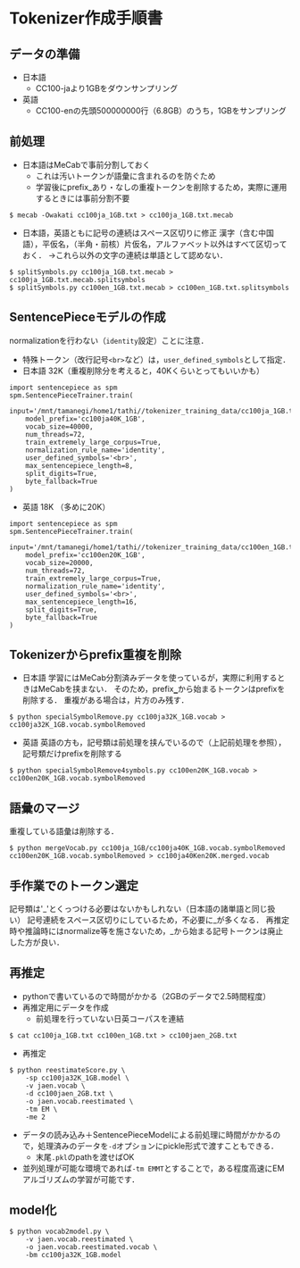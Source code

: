 # Tokenizer作成手順書
## データの準備
- 日本語
    - CC100-jaより1GBをダウンサンプリング
- 英語
    - CC100-enの先頭500000000行（6.8GB）のうち，1GBをサンプリング

## 前処理
- 日本語はMeCabで事前分割しておく
    - これは汚いトークンが語彙に含まれるのを防ぐため
    - 学習後にprefix_あり・なしの重複トークンを削除するため，実際に運用するときには事前分割不要
```
$ mecab -Owakati cc100ja_1GB.txt > cc100ja_1GB.txt.mecab
```
- 日本語，英語ともに記号の連続はスペース区切りに修正
漢字（含む中国語），平仮名，（半角・前核）片仮名，アルファベット以外はすべて区切っておく．
→これら以外の文字の連続は単語として認めない．

```
$ splitSymbols.py cc100ja_1GB.txt.mecab > cc100ja_1GB.txt.mecab.splitsymbols
$ splitSymbols.py cc100en_1GB.txt.mecab > cc100en_1GB.txt.splitsymbols
```


## SentencePieceモデルの作成
normalizationを行わない（`identity`設定）ことに注意．
- 特殊トークン（改行記号`<br>`など）は，`user_defined_symbols`として指定．
- 日本語 32K（重複削除分を考えると，40Kくらいとってもいいかも）
```
import sentencepiece as spm
spm.SentencePieceTrainer.train(
    input='/mnt/tamanegi/home1/tathi//tokenizer_training_data/cc100ja_1GB.txt.mecab.splitsymbols', 
    model_prefix='cc100ja40K_1GB', 
    vocab_size=40000, 
    num_threads=72,
    train_extremely_large_corpus=True,
    normalization_rule_name='identity',
    user_defined_symbols='<br>',
    max_sentencepiece_length=8,
    split_digits=True,
    byte_fallback=True
)
```
- 英語 18K （多めに20K）
```
import sentencepiece as spm
spm.SentencePieceTrainer.train(
    input='/mnt/tamanegi/home1/tathi//tokenizer_training_data/cc100en_1GB.txt.splitsymbols', 
    model_prefix='cc100en20K_1GB', 
    vocab_size=20000, 
    num_threads=72,
    train_extremely_large_corpus=True,
    normalization_rule_name='identity',
    user_defined_symbols='<br>',
    max_sentencepiece_length=16,
    split_digits=True,
    byte_fallback=True
)
```

## Tokenizerからprefix重複を削除
- 日本語
学習にはMeCab分割済みデータを使っているが，実際に利用するときはMeCabを挟まない．
そのため，prefix`▁`から始まるトークンはprefixを削除する．
重複がある場合は，片方のみ残す．

```
$ python specialSymbolRemove.py cc100ja32K_1GB.vocab > cc100ja32K_1GB.vocab.symbolRemoved
```

- 英語
英語の方も，記号類は前処理を挟んでいるので（上記前処理を参照），記号類だけprefixを削除する
```
$ python specialSymbolRemove4symbols.py cc100en20K_1GB.vocab > cc100en20K_1GB.vocab.symbolRemoved
```

## 語彙のマージ
重複している語彙は削除する．

```
$ python mergeVocab.py cc100ja_1GB/cc100ja40K_1GB.vocab.symbolRemoved cc100en20K_1GB.vocab.symbolRemoved > cc100ja40Ken20K.merged.vocab
```

## 手作業でのトークン選定
記号類は'_'とくっつける必要はないかもしれない（日本語の諸単語と同じ扱い）
記号連続をスペース区切りにしているため，不必要に_が多くなる．
再推定時や推論時にはnormalize等を施さないため，_から始まる記号トークンは廃止した方が良い．

## 再推定
- pythonで書いているので時間がかかる（2GBのデータで2.5時間程度）
- 再推定用にデータを作成
    - 前処理を行っていない日英コーパスを連結
```
$ cat cc100ja_1GB.txt cc100en_1GB.txt > cc100jaen_2GB.txt
```
- 再推定
```
$ python reestimateScore.py \
    -sp cc100ja32K_1GB.model \
    -v jaen.vocab \
    -d cc100jaen_2GB.txt \
    -o jaen.vocab.reestimated \
    -tm EM \
    -me 2
```
- データの読み込み＋SentencePieceModelによる前処理に時間がかかるので，処理済みのデータを`-d`オプションにpickle形式で渡すこともできる．
    - 末尾`.pkl`のpathを渡せばOK
- 並列処理が可能な環境であれば`-tm EMMT`とすることで，ある程度高速にEMアルゴリズムの学習が可能です．

## model化

```
$ python vocab2model.py \
    -v jaen.vocab.reestimated \
    -o jaen.vocab.reestimated.vocab \
    -bm cc100ja32K_1GB.model
```
